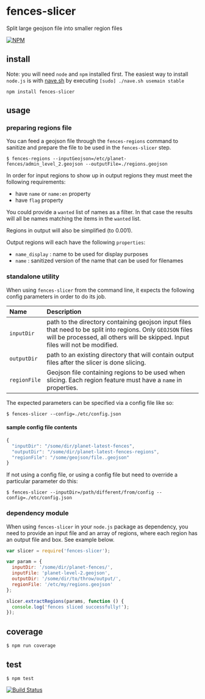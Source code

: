 # fences-slicer

Split large geojson file into smaller region files

[![NPM](https://nodei.co/npm/fences-slicer.png)](https://nodei.co/npm/fences-slicer/)

## install

Note: you will need `node` and `npm` installed first. The easiest way to install `node.js` is with [nave.sh](https://github.com/isaacs/nave) by executing `[sudo] ./nave.sh usemain stable`

`npm install fences-slicer`

## usage

### preparing regions file

You can feed a geojson file through the `fences-regions` command to sanitize and prepare the file to be used in the `fences-slicer` step.

`$ fences-regions --inputGeojson=/etc/planet-fences/admin_level_2.geojson --outputFile=./regions.geojson`

In order for input regions to show up in output regions they must meet the following requirements:

* have `name` or `name:en` property
* have `flag` property

You could provide a `wanted` list of names as a filter. In that case the results will all be names matching the items in
the `wanted` list.

Regions in output will also be simplified (to 0.001).

Output regions will each have the following `properties`:

* `name_display` : name to be used for display purposes
* `name` : sanitized version of the name that can be used for filenames


### standalone utility

When using `fences-slicer` from the command line, it expects the following config parameters in order to do its job.

| Name | Description |
| :---- | :----------- |
|`inputDir` | path to the directory containing geojson input files that need to be split into regions. Only `GEOJSON` files will be processed, all others will be skipped. Input files will not be modified. |
|`outputDir`| path to an existing directory that will contain output files after the slicer is done slicing. |
|`regionFile`  | Geojson file containing regions to be used when slicing. Each region feature must have a `name` in properties. |


The expected parameters can be specified via a config file like so:

`$ fences-slicer --config=./etc/config.json`

#### sample config file contents

```javascript
{
  "inputDir": "/some/dir/planet-latest-fences",
  "outputDir": "/some/dir/planet-latest-fences-regions",
  "regionFile": "/some/geojson/file..geojson"
}
```

If not using a config file, or using a config file but need to override a particular parameter do this:

`$ fences-slicer --inputDir=/path/different/from/config --config=./etc/config.json`


### dependency module

When using `fences-slicer` in your `node.js` package as dependency, you need to provide an input file and an array
of regions, where each region has an output file and box. See example below.

```javascript
var slicer = require('fences-slicer');

var param = {
  inputDir: '/some/dir/planet-fences/',
  inputFile: 'planet-level-2.geojson',
  outputDir: '/some/dir/to/throw/output/',
  regionFile: '/etc/my/regions.geojson'
};

slicer.extractRegions(params, function () {
  console.log('fences sliced successfully!');
});
```

## coverage

`$ npm run coverage`


## test

`$ npm test`

[![Build Status](https://travis-ci.org/pelias/fences-slicer.svg?branch=master)](https://travis-ci.org/pelias/fences-slicer)



